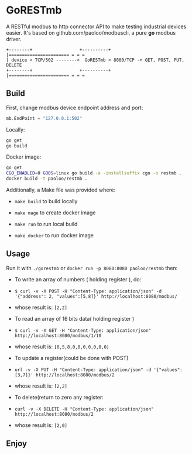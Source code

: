 # GoRESTmb
A RESTful modbus to http connector API to make testing industrial devices easier.
It's based on github.com/paoloo/modbuscli, a pure **go** modbus driver.

```
+--------+                  +----------+           |======================= = = =
| device < TCP/502 --------<  GoRESTmb < 8080/TCP -+ GET, POST, PUT, DELETE
+--------+                  +----------+           |======================= = = =
```

## Build

First, change modbus device endpoint address and port:
```go
mb.EndPoint = "127.0.0.1:502"
```

Locally:
  ```bash
  go get
  go build
  ```
Docker image:
  ```bash
  go get
  CGO_ENABLED=0 GOOS=linux go build -a -installsuffix cgo -o restmb .
  docker build -t paoloo/restmb .
  ```

Additionally, a Make file was provided where:

- `make build` to build locally

- `make mage` to create docker image

- `make run` to run local build

- `make docker` to run docker image

## Usage

Run it with `./gorestmb` or `docker run -p 8080:8080 paoloo/restmb` then:

- To write an array of numbers ( holding register ), do:

 - `$ curl -v -X POST -H "Content-Type: application/json" -d '{"address": 2, "values":[5,8]}' http://localhost:8080/modbus/`

 - whose result is: `[2,2]`

- To read an array of 16 bits data( holding register )

 - `$ curl -v -X GET -H "Content-Type: application/json" http://localhost:8080/modbus/1/10`

 - whose result is: `[0,5,8,0,0,0,0,0,0,0]`

- To update a register(could be done with POST)

 - `url -v -X PUT -H "Content-Type: application/json" -d '{"values":[3,7]}' http://localhost:8080/modbus/2`

 - whose result is: `[2,2]`

- To delete(return to zero any register:

 - `curl -v -X DELETE -H "Content-Type: application/json" http://localhost:8080/modbus/2`

 - whose result is: `[2,0]`

## Enjoy
